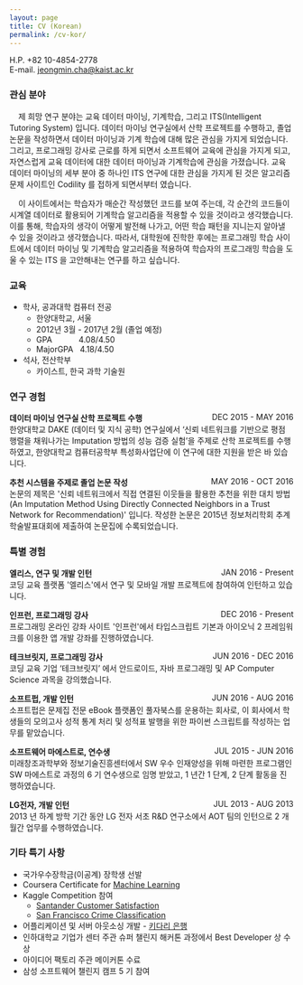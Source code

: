 ```yaml
---
layout: page
title: CV (Korean)
permalink: /cv-kor/
---
```

H.P. +82 10-4854-2778  
E-mail. jeongmin.cha@kaist.ac.kr

### 관심 분야
&nbsp;&nbsp;&nbsp;&nbsp;제  희망  연구  분야는  교육  데이터  마이닝,  기계학습,  그리고  ITS(Intelligent  Tutoring  System)  입니다.  데이터  마이닝  연구실에서  산학  프로젝트를  수행하고,  졸업  논문을  작성하면서  데이터  마이닝과  기계  학습에  대해  많은  관심을  가지게  되었습니다.  그리고,  프로그래밍  강사로  근로를  하게  되면서  소프트웨어  교육에  관심을  가지게  되고,  자연스럽게  교육  데이터에  대한  데이터  마이닝과  기계학습에  관심을  가졌습니다.    교육  데이터  마이닝의  세부  분야  중  하나인  ITS  연구에  대한  관심을  가지게  된  것은  알고리즘  문제  사이트인  Codility 를  접하게  되면서부터  였습니다.  

&nbsp;&nbsp;&nbsp;&nbsp;이  사이트에서는  학습자가  매순간  작성했던  코드를  보여  주는데,  각  순간의  코드들이  시계열  데이터로  활용되어  기계학습  알고리즘을  적용할  수  있을  것이라고  생각했습니다.  이를  통해,  학습자의  생각이  어떻게  발전해  나가고,  어떤  학습  패턴을  지니는지  알아낼  수  있을  것이라고  생각했습니다.  따라서,  대학원에  진학한  후에는  프로그래밍  학습  사이트에서  데이터  마이닝  및  기계학습  알고리즘을  적용하여  학습자의  프로그래밍  학습을  도울  수  있는  ITS 을  고안해내는  연구를  하고  싶습니다. 

### 교육
- 학사, 공과대학 컴퓨터 전공
    - 한양대학교, 서울
    - 2012년 3월 - 2017년 2월 (졸업 예정)
    - GPA            4.08/4.50
    - MajorGPA   4.18/4.50
- 석사, 전산학부
    - 카이스트, 한국 과학 기술원


### 연구 경험
**데이터 마이닝 연구실 산학 프로젝트 수행** <span style="float:right;">DEC 2015 - MAY 2016</span>  
한양대학교  DAKE  (데이터  및  지식  공학)  연구실에서  ‘신뢰  네트워크를  기반으로  평점  행렬을  채워나가는  Imputation  방법의  성능  검증  실험’을  주제로  산학  프로젝트를  수행하였고,  한양대학교  컴퓨터공학부  특성화사업단에  이  연구에  대한  지원을  받은  바  있습니다.   

**추천 시스템을 주제로 졸업 논문 작성** <span style="float:right;">MAY 2016 - OCT 2016</span>  
논문의  제목은  '신뢰  네트워크에서  직접  연결된  이웃들을  활용한  추천을  위한  대치  방법  (An  Imputation  Method Using Directly Connected Neighbors in a Trust Network for Recommendation)'  입니다.  작성한  논문은  2015년  정보처리학회  추계학술발표대회에  제출하여  논문집에  수록되었습니다.   


### 특별 경험
**엘리스, 연구 및 개발 인턴** <span style="float: right;">JAN 2016 - Present</span>  
코딩 교육 플랫폼 '엘리스'에서 연구 및 모바일 개발 프로젝트에 참여하여 인턴하고 있습니다.

**인프런, 프로그래밍 강사** <span style="float:right;">DEC 2016 - Present</span>  
프로그래밍 온라인 강좌 사이트 '인프런'에서 타입스크립트 기본과 아이오닉 2 프레임워크를 이용한 앱 개발 강좌를 진행하였습니다.

**테크브릿지, 프로그래밍 강사** <span style="float:right;">JUN 2016 - DEC 2016</span>  
코딩  교육  기업  ‘테크브릿지’  에서  안드로이드,  자바  프로그래밍  및  AP  Computer  Science  과목을  강의했습니다.   

**소프트펍, 개발 인턴** <span style="float:right;">JUN 2016 - AUG 2016</span>  
소프트펍은  문제집  전문  eBook 플랫폼인  풀자북스를  운용하는  회사로,  이  회사에서  학생들의  모의고사  성적  통계  처리  및  성적표  발행을  위한  파이썬  스크립트를  작성하는  업무를  맡았습니다.   

**소프트웨어 마에스트로, 연수생** <span style="float:right;">JUL 2015 - JUN 2016</span>  
미래창조과학부와  정보기술진흥센터에서  SW  우수  인재양성을  위해  마련한  프로그램인  SW  마에스트로  과정의  6 기  연수생으로  임명  받았고, 1 년간  1 단계, 2 단계  활동을  진행하였습니다.   

**LG전자, 개발 인턴** <span style="float:right;">JUL 2013 - AUG 2013</span>  
2013 년  하계  방학  기간  동안  LG 전자  서초  R&D  연구소에서  AOT 팀의  인턴으로  2 개월간  업무를  수행하였습니다.   


### 기타 특기 사항
- 국가우수장학금(이공계) 장학생 선발    
- Coursera Certificate for [Machine Learning](https://www.coursera.org/learn/machine-learning/home)  
- Kaggle Competition  참여 
    - [Santander Customer Satisfaction](https://www.kaggle.com/c/santander-customer-satisfaction) 
    - [San Francisco Crime Classification](https://www.kaggle.com/c/sf-crime)
- 어플리케이션  및  서버  아웃소싱  개발  - [키다리 은행](https://www.facebook.com/kidaribank)  
- 인하대학교  기업가  센터  주관  슈퍼  챌린지  해커톤  과정에서  Best Developer  상  수상  
- 아이디어  팩토리  주관  메이커톤  수료   
- 삼성  소프트웨어  챌린지  캠프  5 기  참여   
